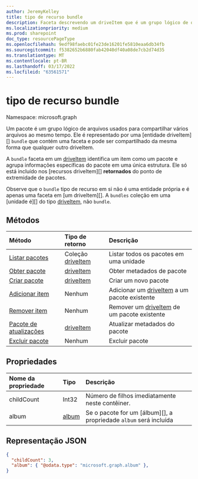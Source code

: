 ```yaml
---
author: JeremyKelley
title: tipo de recurso bundle
description: Faceta descrevendo um driveItem que é um grupo lógico de outros driveItems
ms.localizationpriority: medium
ms.prod: sharepoint
doc_type: resourcePageType
ms.openlocfilehash: 9edf98faebc01fe23de16201fe5810eaa6db34fb
ms.sourcegitcommit: f5382652b6880fab42040df40a08de7cb2d74d35
ms.translationtype: MT
ms.contentlocale: pt-BR
ms.lasthandoff: 03/17/2022
ms.locfileid: "63561571"
---
```

# <a name="bundle-resource-type"></a>tipo de recurso bundle

Namespace: microsoft.graph

Um pacote é um grupo lógico de arquivos usados para compartilhar vários arquivos ao mesmo tempo. Ele é representado por uma [entidade driveItem][] `bundle` que contém uma faceta e pode ser compartilhado da mesma forma que qualquer outro driveItem.

A `bundle` faceta em um [driveItem][] identifica um item como um pacote e agrupa informações específicas do pacote em uma única estrutura. Ele só está incluído nos [recursos driveItem][] **retornados** do ponto de extremidade de pacotes.

Observe que o `bundle` tipo de recurso em si não é uma entidade própria e é apenas uma faceta em [um driveItem][]. A `bundles` coleção em uma [unidade é][] do tipo [driveItem][], não `bundle`.

## <a name="methods"></a>Métodos

|                        Método             |         Tipo de retorno      | Descrição        |
| :---------------------------------------- | :----------------------- | :------------------|
| [Listar pacotes][bundle-list]               | Coleção [driveItem][] | Listar todos os pacotes em uma unidade |
| [Obter pacote][bundle-get]                  | [driveItem][]            | Obter metadados de pacote |
| [Criar pacote][bundle-create]            | [driveItem][]            | Criar um novo pacote |
| [Adicionar item][bundle-add-item]               | Nenhum                     | Adicionar um [driveItem][] a um pacote existente |
| [Remover item][bundle-remove-item]         | Nenhum                     | Remover um [driveItem][] de um pacote existente |
| [Pacote de atualizações][bundle-update]            | [driveItem][]            | Atualizar metadados do pacote |
| [Excluir pacote][bundle-delete]            | Nenhum                     | Excluir pacote |


## <a name="properties"></a>Propriedades

| Nome da propriedade | Tipo      | Descrição
|:--------------|:----------|:------------------------------------------------
| childCount    | Int32     | Número de filhos imediatamente neste contêiner.
| album         | [album][] | Se o pacote for um [álbum][], a propriedade `album` será incluída

## <a name="json-representation"></a>Representação JSON

<!-- { "blockType": "resource", "@odata.type": "microsoft.graph.bundle" } -->
```json
{
  "childCount": 3,
  "album": { "@odata.type": "microsoft.graph.album" },
}
```

[album]: album.md
[drive]: drive.md
[driveItem]: driveItem.md

[bundle-list]: ../api/bundle-list.md
[bundle-get]: ../api/bundle-get.md
[bundle-create]: ../api/drive-post-bundles.md
[bundle-add-item]: ../api/bundle-addItem.md
[bundle-remove-item]: ../api/bundle-removeItem.md
[bundle-update]: ../api/bundle-update.md
[bundle-delete]: ../api/bundle-delete.md


